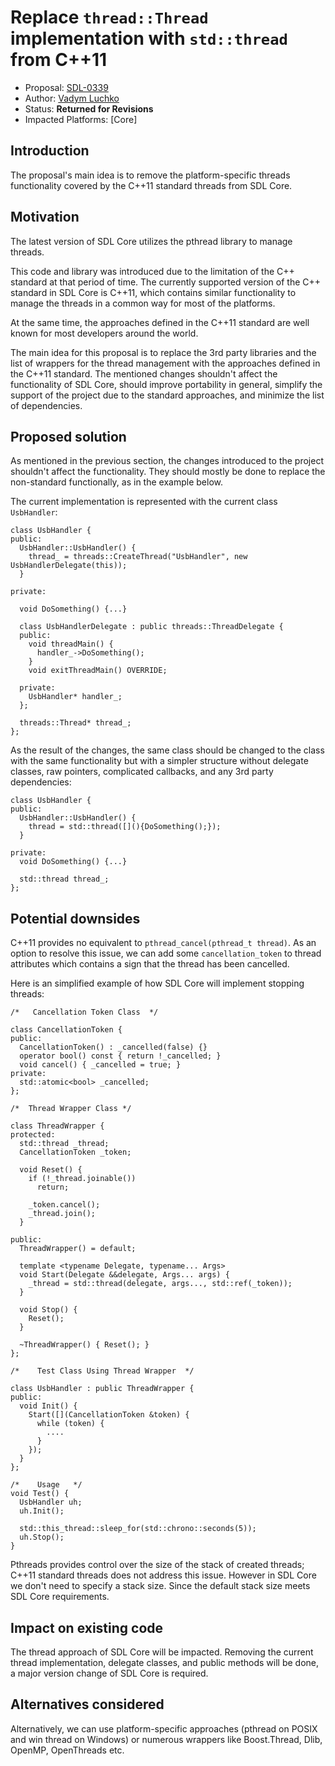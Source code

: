 # Replace `thread::Thread` implementation with `std::thread` from C++11

* Proposal: [SDL-0339](0339-replace-pthread-implementation-with-threads-from-cpp11.md)
* Author: [Vadym Luchko](https://github.com/VadymLuchko)
* Status: **Returned for Revisions**
* Impacted Platforms: [Core]

## Introduction

The proposal's main idea is to remove the platform-specific threads functionality covered by the C++11 standard threads from SDL Core.

## Motivation

The latest version of SDL Core utilizes the pthread library to manage threads.

This code and library was introduced due to the limitation of the C++ standard at that period of time. The currently supported version of the C++ standard in SDL Core is C++11, which contains similar functionality to manage the threads in a common way for most of the platforms.

At the same time, the approaches defined in the C++11 standard are well known for most developers around the world.

The main idea for this proposal is to replace the 3rd party libraries and the list of wrappers for the thread management with the approaches defined in the C++11 standard. The mentioned changes shouldn't affect the functionality of SDL Core, should improve portability in general, simplify the support of the project due to the standard approaches, and minimize the list of dependencies.


## Proposed solution

As mentioned in the previous section, the changes introduced to the project shouldn't affect the functionality. They should mostly be done to replace the non-standard functionally, as in the example below.

The current implementation is represented with the current class `UsbHandler`:

```
class UsbHandler {
public:
  UsbHandler::UsbHandler() {
    thread_ = threads::CreateThread("UsbHandler", new UsbHandlerDelegate(this));
  }
	
private:

  void DoSomething() {...}

  class UsbHandlerDelegate : public threads::ThreadDelegate {
  public:
    void threadMain() {
      handler_->DoSomething();
    }
    void exitThreadMain() OVERRIDE;

  private:
    UsbHandler* handler_;
  };

  threads::Thread* thread_;
};
```
As the result of the changes, the same class should be changed to the class with the same functionality but with a simpler structure without delegate classes, raw pointers, complicated callbacks, and any 3rd party dependencies:

```
class UsbHandler {
public:
  UsbHandler::UsbHandler() {
    thread = std::thread([](){DoSomething();});
  }
	
private:
  void DoSomething() {...}

  std::thread thread_;
};
```


## Potential downsides

C++11 provides no equivalent to `pthread_cancel(pthread_t thread)`.
As an option to resolve this issue, we can add some `cancellation_token` to thread attributes which contains a sign that the thread has been cancelled.


Here is an simplified example of how SDL Сore will implement stopping threads:
```
/*   Cancellation Token Class  */

class CancellationToken {
public:
  CancellationToken() : _cancelled(false) {}
  operator bool() const { return !_cancelled; }
  void cancel() { _cancelled = true; }
private:
  std::atomic<bool> _cancelled;
};

/*  Thread Wrapper Class */

class ThreadWrapper {
protected:
  std::thread _thread;
  CancellationToken _token;

  void Reset() {
    if (!_thread.joinable())
      return;

    _token.cancel();
    _thread.join();
  }

public:
  ThreadWrapper() = default;

  template <typename Delegate, typename... Args>
  void Start(Delegate &&delegate, Args... args) {
    _thread = std::thread(delegate, args..., std::ref(_token));
  }

  void Stop() {
    Reset();
  }

  ~ThreadWrapper() { Reset(); }
};

/*    Test Class Using Thread Wrapper  */

class UsbHandler : public ThreadWrapper {
public:
  void Init() {
    Start([](CancellationToken &token) {
      while (token) {
        ....
      }
    });
  }
};

/*    Usage   */
void Test() {
  UsbHandler uh;
  uh.Init();

  std::this_thread::sleep_for(std::chrono::seconds(5));
  uh.Stop();
}
```

Pthreads provides control over the size of the stack of created threads; C++11 standard threads does not address this issue.
However in SDL Core we don't need to specify a stack size. Since the default stack size meets SDL Core requirements.


## Impact on existing code
The thread approach of SDL Core will be impacted. Removing the current thread implementation, delegate classes, and public methods will be done, a major version change of SDL Core is required.


## Alternatives considered
Alternatively, we can use platform-specific approaches (pthread on POSIX and win thread on Windows) or numerous wrappers like Boost.Thread, Dlib, OpenMP, OpenThreads etc.

